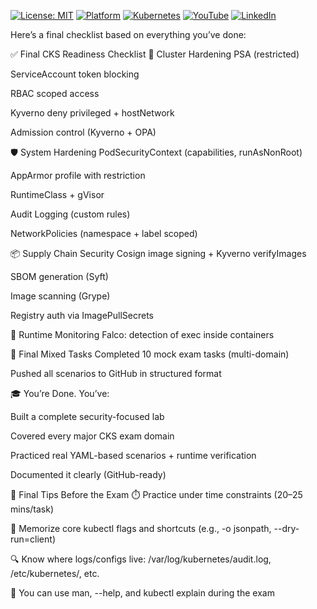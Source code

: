 [![License: MIT](https://img.shields.io/badge/License-MIT-blue.svg)](LICENSE)
[![Platform](https://img.shields.io/badge/platform-Ubuntu%2022.04%2B-lightgrey)](#)
[![Kubernetes](https://img.shields.io/badge/Kubernetes-MicroK8s%20%7C%20kubeadm-blue)](#)
[![YouTube](https://img.shields.io/badge/YouTube-TechShorts-red)](https://www.youtube.com/@adaribain)
[![LinkedIn](https://img.shields.io/badge/LinkedIn-Adari%20Bain-blue)](https://www.linkedin.com/in/adari-bain-298924152/)

Here’s a final checklist based on everything you’ve done:

✅ Final CKS Readiness Checklist
🔐 Cluster Hardening
 PSA (restricted)

 ServiceAccount token blocking

 RBAC scoped access

 Kyverno deny privileged + hostNetwork

 Admission control (Kyverno + OPA)

🛡️ System Hardening
 PodSecurityContext (capabilities, runAsNonRoot)

 AppArmor profile with restriction

 RuntimeClass + gVisor

 Audit Logging (custom rules)

 NetworkPolicies (namespace + label scoped)

📦 Supply Chain Security
 Cosign image signing + Kyverno verifyImages

 SBOM generation (Syft)

 Image scanning (Grype)

 Registry auth via ImagePullSecrets

🧪 Runtime Monitoring
 Falco: detection of exec inside containers

🔁 Final Mixed Tasks
 Completed 10 mock exam tasks (multi-domain)

 Pushed all scenarios to GitHub in structured format

🎓 You’re Done.
You’ve:

Built a complete security-focused lab

Covered every major CKS exam domain

Practiced real YAML-based scenarios + runtime verification

Documented it clearly (GitHub-ready)

🧭 Final Tips Before the Exam
⏱️ Practice under time constraints (20–25 mins/task)

🧠 Memorize core kubectl flags and shortcuts (e.g., -o jsonpath, --dry-run=client)

🔍 Know where logs/configs live: /var/log/kubernetes/audit.log, /etc/kubernetes/, etc.

📄 You can use man, --help, and kubectl explain during the exam
